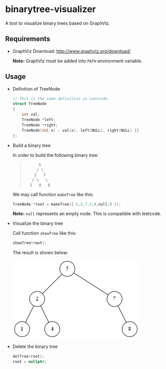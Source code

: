 # binarytree-visualizer

A tool to visualize binary trees based on GraphViz.

## Requirements

- GraphViz
    Download: http://www.graphviz.org/download/

    **Note:** GraphViz must be added into `PATH` environment variable.

## Usage

- Definition of TreeNode
    ```C++
    // This is the same definition in Leetcode.
    struct TreeNode
    {
        int val;
        TreeNode *left;
        TreeNode *right;
        TreeNode(int x) : val(x), left(NULL), right(NULL) {}
    };
    ```

- Build a binary tree

    In order to build the following binary tree:
    >           5
    >          / \
    >         2   7
    >        / \   \
    >       1   4   8

    We may call function `makeTree` like this:
    ```C++
    TreeNode *root = makeTree({ 5,2,7,1,4,null,8 });
    ```

    **Note:** `null` represents an empty node. This is compatible with leetcode.

- Visualize the binary tree

    Call function `showTree` like this:
    ```C++
    showTree(root);
    ```

    The result is shown below:

    ![](demo.png)

- Delete the binary tree
    ```C++
    delTree(root);
    root = nullptr;
    ```